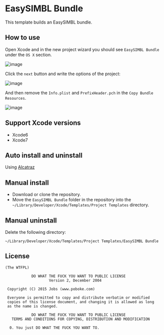 
# EasySIMBL Bundle

This template builds an EasySIMBL bundle.


## How to use

Open Xcode and in the new project wizard you should see `EasySIMBL Bundle` under the `OS X` section.

![image](https://github.com/poboke/EasySIMBL-Bundle-Template/raw/master/Screenshots/about.png)

Click the `next` button and write the options of the project:

![image](https://github.com/poboke/EasySIMBL-Bundle-Template/raw/master/Screenshots/options.png)

And then remove the `Info.plist` and `PrefixHeader.pch` in the `Copy Bundle Resources`.

![image](https://github.com/poboke/EasySIMBL-Bundle-Template/raw/master/Screenshots/resources.png)


## Support Xcode versions

- Xcode6
- Xcode7


## Auto install and uninstall

Using [Alcatraz](https://github.com/alcatraz/Alcatraz)


## Manual install

- Download or clone the repository.
- Move the `EasySIMBL Bundle` folder in the repository into the `~/Library/Developer/Xcode/Templates/Project Templates` directory.


## Manual uninstall 

Delete the following directory:

`~/Library/Developer/Xcode/Templates/Project Templates/EasySIMBL Bundle`


## License

    (The WTFPL)
    
                DO WHAT THE FUCK YOU WANT TO PUBLIC LICENSE
                        Version 2, December 2004
    
     Copyright (C) 2015 Jobs (www.poboke.com)
    
     Everyone is permitted to copy and distribute verbatim or modified
     copies of this license document, and changing it is allowed as long
     as the name is changed.
    
                DO WHAT THE FUCK YOU WANT TO PUBLIC LICENSE
       TERMS AND CONDITIONS FOR COPYING, DISTRIBUTION AND MODIFICATION
    
      0. You just DO WHAT THE FUCK YOU WANT TO.

